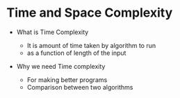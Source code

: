 # Time and Space Complexity


- What is Time Complexity
  - It is amount of time taken by algorithm to run
  - as a function of length of the input

- Why we need Time complexity
  - For making better programs 
  - Comparison between two algorithms

